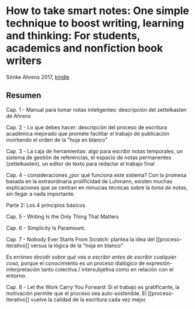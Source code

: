# How to take smart notes: One simple technique to boost writing, learning and thinking: For students, academics and nonfiction book writers
Sönke Ahrens 2017, [kindle](https://leer.amazon.com.mx/?asin=B06WVYW33Y)

## Resumen

Cap. 1 - Manual para tomar notas inteligentes: descripción del zettelkasten de Ahrens

Cap. 2 - Lo que debes hacer: descripción del proceso de escritura académica mejorado que promete facilitar el trabajo de publicación invirtiendo el orden de la "hoja en blanco"

Cap. 3 - La caja de herramientas: algo para escribir notas temporales, un sistema de gestión de referencias, el espacio de notas permanentes (zettelkasten), un editor de texto para redactar el trabajo final

Cap. 4 - consideraciones ¿por qué funciona este sistema? Con la promesa basada en la extraordinaria prolificidad de Luhmann, existen muchas explicaciones que se centran en minucias técnicas sobre la *toma de notas*, sin llegar a nada importante.

Parte 2: Los 4 principios básicos

Cap. 5 - Writing Is the Only Thing That Matters

Cap. 6 - Simplicity Is Paramount.

Cap. 7 - Nobody Ever Starts From Scratch: plantea la idea del [[proceso-iterativo]] versus la lógica de la "hoja en blanco"

Es erróneo *decidir sobre qué vas a escribir antes de escribir cualquier cosa*, porque el conocimiento es un proceso dialógico de expresión-interpretación tanto colectiva / intersubjetiva como en relación con el entorno.

Cap. 8 - Let the Work Carry You Forward: Si el trabajo es gratificante, la motivación permite que el proceso sea auto-sostenible. El [[proceso-iterativo]] vuelve la calidad de la escritura cada vez mejor.

